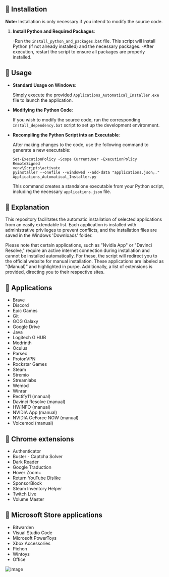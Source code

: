 ## 🔽 Installation

**Note:** Installation is only necessary if you intend to modify the source code.

1. **Install Python and Required Packages**:

   -Run the `install_python_and_packages.bat` file. This script will install Python (if not already installed) and the necessary packages.
   -After execution, restart the script to ensure all packages are properly installed.

## 🚀 Usage

- **Standard Usage on Windows**:

  Simply execute the provided `Applications_Automatical_Installer.exe` file to launch the application.

- **Modifying the Python Code**:

  If you wish to modify the source code, run the corresponding `Install_dependency.bat` script to set up the development environment.

- **Recompiling the Python Script into an Executable**:

  After making changes to the code, use the following command to generate a new executable:

  ```
  Set-ExecutionPolicy -Scope CurrentUser -ExecutionPolicy RemoteSigned
  venv\Scripts\activate
  pyinstaller --onefile --windowed --add-data "applications.json;." Applications_Automatical_Installer.py
  ```

  This command creates a standalone executable from your Python script, including the necessary `applications.json` file.

## 🤔 Explanation

This repository facilitates the automatic installation of selected applications from an easily extendable list. Each application is installed with administrative privileges to prevent conflicts, and the installation files are saved in the Windows 'Downloads' folder.

Please note that certain applications, such as "Nvidia App" or "Davinci Resolve," require an active internet connection during installation and cannot be installed automatically. For these, the script will redirect you to the official website for manual installation. These applications are labeled as “(Manual)” and highlighted in purpe. Additionally, a list of extensions is provided, directing you to their respective sites.

## 📱 Applications

- Brave
- Discord
- Epic Games
- Git
- GOG Galaxy
- Google Drive
- Java
- Logitech G HUB
- Modrinth
- Oculus
- Parsec
- ProtonVPN
- Rockstar Games
- Steam
- Stremio
- Streamlabs
- Wemod
- Winrar
- Rectify11 (manual)
- Davinci Resolve (manual)
- HWINFO (manual)
- NVIDIA App (manual)
- NVIDIA GeForce NOW (manual)
- Voicemod (manual)

## 📱 Chrome extensions

- Authenticator
- Buster - Captcha Solver
- Dark Reader
- Google Traduction
- Hover Zoom+
- Return YouTube Dislike
- SponsorBlock
- Steam Inventory Helper
- Twitch Live
- Volume Master

## 📱 Microsoft Store applications

- Bitwarden
- Visual Studio Code
- Microsoft PowerToys
- Xbox Accessories
- Pichon
- Wintoys
- Office

![image](https://github.com/user-attachments/assets/84e37193-f74a-4178-ba29-e74090392ba0)
